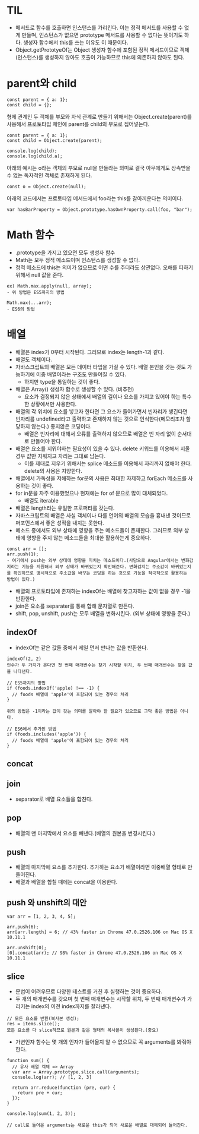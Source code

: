 # TIL
- 메서드로 함수를 호출하면 인스턴스를 가리킨다. 이는 정적 메서드를 사용할 수 없게 만들며, 인스턴스가 없으면 prototype 메서드를 사용할 수 없다는 뜻이기도 하다. 생성자 함수에서 this를 쓰는 이유도 이 때문이다.
- Object.getPrototyeOf는 Object 생성자 함수에 포함된 정적 메서드이므로 객체(인스턴스)를 생성하지 않아도 호출이 가능하므로 this에 의존하지 않아도 된다.

# parent와 child
```
const parent = { a: 1};
const child = {};
```
형제 관계인 두 객체를 부모와 자식 관계로 만들기 위해서는 Object.create(parent)를 사용해서 프로토타입 체인에 parent를 child의 부모로 집어넣는다.
```
const parent = { a: 1};
const child = Object.create(parent);

console.log(child);
console.log(child.a);
```
아래의 예시는 o라는 객체의 부모로 null을 만들라는 의미로 결국 아무에게도 상속받을 수 없는 독자적인 객체로 존재하게 된다.
```
const o = Object.create(null);
```

아래의 코드에서는 프로토타입 메서드에서 foo라는 this를 갈아끼운다는 의미이다.
```
var hasBarProperty = Object.prototype.hasOwnProperty.call(foo, "bar");
```
# Math 함수
- .prototype을 가지고 있으면 모두 생성자 함수
- Math는 모두 정적 메소드이며 인스턴스를 생성할 수 없다.
- 정적 메소드에 this는 의미가 없으므로 어떤 수를 주더라도 상관없다. 오해를 피하기 위해서 null 값을 준다. 
```
ex) Math.max.apply(null, array);
- 위 방법은 ES5까지의 방법

Math.max(...arr);
- ES6의 방법
```
# 배열
- 배열은 index가 0부터 시작된다. 그러므로 index는 length-1과 같다.
- 배열도 객체이다.
- 자바스크립트의 배열은 모든 데이터 타입을 가질 수 있다. 배열 본인을 갖는 것도 가능하기에 이중 배열이라는 구조도 만들어질 수 있다.
  - 하지만 type을 통일하는 것이 좋다.
- 배열은 Array() 생성자 함수로 생성할 수 있다. (비추천)
  - 요소가 결정되지 않은 상태에서 배열의 길이나 요소를 가지고 있어야 하는 특수한 상황에서만 사용한다.
- 배열의 각 위치에 요소를 넣고자 한다면 그 요소가 들어가면서 빈자리가 생긴다면 빈자리를 undefined라고 출력하고 존재하지 않는 것으로 인식한다(메모리조차 할당하지 않는다.) 좋지않은 코딩이다.
  - 배열은 빈자리에 대해서 오류를 출력하지 않으므로 배열은 빈 자리 없이 순서대로 만들어야 한다.
- 배열은 요소를 지워야하는 필요성이 있을 수 있다. delete 키워드를 이용해서 지울경우 값만 지워지고 자리는 그대로 남는다.
  - 이를 제대로 지우기 위해서는 splice 메소드를 이용해서 자리까지 없애야 한다. delete의 사용은 지양한다.
- 배열에서 가독성을 저해하는 for문의 사용은 최대한 자제하고 forEach 메소드를 사용하는 것이 좋다.
- for in문을 자주 이용했었으나 현재에는 for of 문으로 많이 대체되었다.
  - 배열도 iterable
- 배열은 length라는 유일한 프로퍼티를 갖는다.
- 자바스크립트의 배열은 사실 객체이나 다를 언어의 배열의 모습을 흉내낸 것이므로 퍼포먼스에서 좋은 성적을 내지는 못한다.
- 메소드 중에서도 외부 상태에 영향을 주는 메소드들이 존재한다. 그러므로 외부 상태에 영향을 주지 않는 메소드들을 최대한 활용하는게 중요하다.
```
const arr = [];
arr.push(1);
- 여기에서 push는 외부 상태에 영향을 미치는 메소드이다.(사담으로 Angular에서는 변화감지라는 기능을 지원해서 외부 상태가 바뀌었는지 확인해준다. 변화감지는 주소값이 바뀌었는지를 확인하므로 명시적으로 주소값을 바꾸는 코딩을 하는 것으로 기능을 적극적으로 활용하는 방법이 있다.)
```
- 배열의 프로토타입에 존재하는 indexOf는 배열에 찾고자하는 값이 없을 경우 -1을 반환한다.
- join은 요소를 separater를 통해 합해 문자열로 만든다.
- shift, pop, unshift, push는 모두 배열을 변화시킨다. (외부 상태에 영향을 준다.)
## indexOf
- indexOf는 같은 값들 중에서 제일 먼저 만나는 값을 반환한다.
```
indexOf(2, 2)
인수가 두 가지가 온다면 첫 번째 매개변수는 찾기 시작할 위치, 두 번째 매개변수는 찾을 값을 나타낸다.
```
```
// ES5까지의 방법
if (foods.indexOf('apple) !== -1) {
  // foods 배열에 'apple'이 포함되어 있는 경우의 처리
}

위의 방법은 -1이라는 값이 갖는 의미를 알아야 할 필요가 있으므로 그닥 좋은 방법은 아니다.

// ES6에서 추가된 방법
if (foods.includes('apple')) {
  // foods 배열에 'apple'이 포함되어 있는 경우의 처리
}
```
## concat


## join
- separator로 배열 요소들을 합친다.

## pop
- 배열의 맨 마지막에서 요소를 빼낸다.(배열의 원본을 변경시킨다.)

## push
- 배열의 마지막에 요소를 추가한다. 추가하는 요소가 배열이라면 이중배열 형태로 만들어진다.
- 배열과 배열을 합칠 때에는 concat을 이용한다.

## push 와 unshift의 대안
```
var arr = [1, 2, 3, 4, 5];

arr.push(6);
arr[arr.length] = 6; // 43% faster in Chrome 47.0.2526.106 on Mac OS X 10.11.1

arr.unshift(0);
[0].concat(arr); // 98% faster in Chrome 47.0.2526.106 on Mac OS X 10.11.1
```

## slice
- 문법이 어려우므로 다양한 테스트를 거친 후 실행하는 것이 중요하다.
- 두 개의 매개변수를 갖으며 첫 번째 매개변수는 시작할 위치, 두 번째 매개변수가 가리키는 index의 이전 index까지를 잘라낸다.
```
// 모든 요소를 반환(복사본 생성);
res = items.slice();
모든 요소를 다 slice하므로 원본과 같은 형태의 복사본이 생성된다.(중요) 
```
- 가변인자 함수는 몇 개의 인자가 들어올지 알 수 없으므로 꼭 arguments를 봐줘야 한다.

```
function sum() {
  // 유사 배열 객체 => Array
  var arr = Array.prototype.slice.call(arguments);
  console.log(arr); // [1, 2, 3]

  return arr.reduce(function (pre, cur) {
    return pre + cur;
  });
}

console.log(sum(1, 2, 3));

// call로 들어온 arguments는 새로운 this가 되어 새로운 배열로 대체되어 들어간다.
```